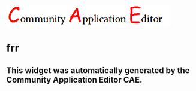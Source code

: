 ![CAE](https://github.com/CAETESTRWTH/application-14/blob/gh-pages/frontendComponent-15/img/logo.png)  

frr
===================


This widget was automatically generated by the Community Application Editor CAE.  
---------------
